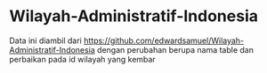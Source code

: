 # Wilayah-Administratif-Indonesia
Data ini diambil dari https://github.com/edwardsamuel/Wilayah-Administratif-Indonesia dengan perubahan berupa nama table dan perbaikan pada id wilayah yang kembar
